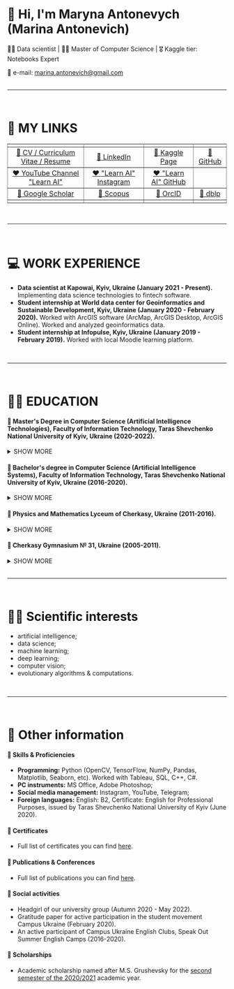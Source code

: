 # 👋 Hi, I'm Maryna Antonevych (Marina Antonevich)
👩‍💻 Data scientist | 👩‍🎓 Master of Computer Science | 🎖 Kaggle tier: Notebooks Expert
<br/>

📩 e-mail: marina.antonevich@gmail.com <br/>
<br/>
<hr>
<br/>

# 🔗 MY LINKS
<table rules="all" style="text-align:center">
<tbody>

  <tr>
    <td></td>
    <td></td>
    <td></td>
    <td></td>
  </tr>
  
  <tr>
    <td><a target="_blank" href="https://www.canva.com/design/DAE6YtdOBAQ/AjIeHbKUTYxZucwciY135w/view?utm_content=DAE6YtdOBAQ&utm_campaign=designshare&utm_medium=link&utm_source=publishsharelink#1">👤 CV / Curriculum Vitae / Resume</a></td>
    <td><a target="_blank" href="https://www.linkedin.com/in/maryna-antonevych/">👤 LinkedIn</a></td>
    <td><a target="_blank" href="https://www.kaggle.com/maricinnamon">👤 Kaggle Page</a></td>
    <td><a target="_blank" href="https://github.com/maricinnamon">👤 GitHub</a></td>
  </tr>
  
  <tr>
    <td><a target="_blank" href="https://www.youtube.com/channel/UCEJ8IRbmEl3tEZahc17pwrw">❤️ YouTube Channel "Learn AI"</a></td>
    <td><a target="_blank" href="https://www.instagram.com/learn.ai.python/">❤️ "Learn AI" Instagram</a></td>
    <td><a target="_blank" href="https://github.com/learn-ai-python">❤️ "Learn AI" GitHub</a></td>
    <td></td>
  </tr>
  
  <tr>
    <td><a target="_blank" href="https://scholar.google.com/citations?user=1FYbaYwAAAAJ&hl=uk">📄 Google Scholar</a></td>
    <td><a target="_blank" href="https://www.scopus.com/authid/detail.uri?authorId=57216150467">📄 Scopus</a></td>
    <td><a target="_blank" href="https://orcid.org/0000-0003-3640-7630">📄 OrcID</a></td>
    <td><a target="_blank" href="https://dblp.org/pid/309/3242.html">📄 dblp</a></td>
  </tr>
  
  <tr>
    <td></td>
    <td></td>
    <td></td>
    <td></td>
  </tr>
  
</tbody>
</table>
<br/>
<hr>
<br/>

# 💻 WORK EXPERIENCE
- **Data scientist at Kapowai, Kyiv, Ukraine (January 2021 - Present).** Implementing data science technologies to fintech software.
- **Student internship at World data center for Geoinformatics and Sustainable Development, Kyiv, Ukraine (January 2020 - February 2020).** Worked with ArcGIS software (ArcMap, ArcGIS Desktop, ArcGIS Online). Worked and analyzed geoinformatics data.
- **Student internship at Infopulse, Kyiv, Ukraine (January 2019 - February 2019).** Worked with local Moodle learning platform.
<br/>
<hr>
<br/>

# 👩‍🎓 EDUCATION
#### 📍 Master's Degree in Computer Science (Artificial Intelligence Technologies), Faculty of Information Technology, Taras Shevchenko National University of Kyiv, Ukraine (2020-2022).
<details><summary>SHOW MORE</summary>
  <ul>
    <li><b>GPA:</b> 97.916 (out of 0-100)</li>
    <li><b>Activities:</b> Headgirl of our university group</li>
    <li><b>Diploma with honors</b></li>
    <li><b>Graduate Work, 2022:</b> "Development and research of the intelligent technology for determining the attractiveness of animals from the shelter" (Python: fastai, Flask; MySQL; HTML/CSS/JS).</li>
    <li><b>Term Paper, 2021:</b> Intelligent face recognition technology in the video stream (Python: tensorflow, dlib). 
      <ul>
      <li>Mention: 🔗 <a target="_blank" href="http://kiis.knu.ua/kursovij-proekt-z-tehnologij-shtuchnogo-intelektu/">http://kiis.knu.ua/kursovij-proekt-z-tehnologij-shtuchnogo-intelektu/</a></li>
      </ul>
    </li>
  </ul>
</details>


#### 📍 Bachelor's degree in Computer Science (Artificial Intelligence Systems), Faculty of Information Technology, Taras Shevchenko National University of Kyiv, Ukraine (2016-2020).
<details><summary>SHOW MORE</summary>
  <ul>
    <li><b>GPA:</b> 97.54 (out of 0-100)</li>
    <li><b>Diploma with honors</b></li>
    <li><b>Graduate Work, 2020:</b> "Intelligent application for the agricultural plants’ diseases identification based on deep learning" (Python: PyTorch, Flask; MySQL; HTML/CSS/JS).</li>
      <ul>
          <li>
          Conference on this topic: 🔗 <a target="_blank" href="http://iti.fit.univ.kiev.ua/wp-content/uploads/ITI-2019.pdf">http://iti.fit.univ.kiev.ua/wp-content/uploads/ITI-2019.pdf</a> (pp. 184-185).
          </li>
      </ul>
    <li><b>Term Paper, 2019:</b> "Comparative analysis of evolutionary modeling methods. The method of deformed stars for optimizing a function. Four-dimensional and five-dimensional case" (Python).</li>
      <ul>
           <li>Conference on this topic: 🔗 <a target="_blank" href="https://ieeexplore.ieee.org/document/9030453">https://ieeexplore.ieee.org/document/9030453</a></li>
           <li>Conference on this topic: 🔗 <a target="_blank" href="http://iti.fit.univ.kiev.ua/wp-content/uploads/ITI-2019.pdf">http://iti.fit.univ.kiev.ua/wp-content/uploads/ITI-2019.pdf</a> (pp. 203-205)</li>
      </ul>
    <li><b>Term Paper, 2018:</b> "Logistics system with transportation optimization based on the application of a genetic algorithm" (C++).</li>
    <li><b>Term Paper, 2018:</b> "Hotel administrator information system" (MS Access, SQL).</li>
  </ul>
</details>


#### 📍 Physics and Mathematics Lyceum of Cherkasy, Ukraine (2011-2016).
<details><summary>SHOW MORE</summary>
<ul>
<li><b>GPA:</b> 11.5 (out of 0-12)</li>
<li><b>Participant in Minor Academy of Sciences of Ukraine, 2015. Paper:</b> "The lucky tickets of the second rank"
     <ul>
    <li>Mention of my participation: 🔗 <a target="_blank" href="http://math.cdu.edu.ua/wp-content/uploads/2018/01/Доповідь-8-Бабенко.pptx">http://math.cdu.edu.ua/wp-content/uploads/2018/01/Доповідь-8-Бабенко.pptx</a></li>
    <li>Mention of my participation: 🔗 <a target="_blank" href="http://ckmatem.ucoz.ua/peremozhci_i_turu_iii_etapu-2015.docx">http://ckmatem.ucoz.ua/peremozhci_i_turu_iii_etapu-2015.docx</a></li>
    </ul></li>
</ul>
</details>    


#### 📍 Cherkasy Gymnasium № 31, Ukraine (2005-2011).
<details><summary>SHOW MORE</summary>
  <ul>
    <li>Participant in Math City Olympiads</li>
    <li>Participant in Elementary School Olympiads</li>
  </ul>
</details>  
<br/>
<hr>
<br/>

# 👩‍💻 Scientific interests
- artificial intelligence; 
- data science; 
- machine learning; 
- deep learning; 
- computer vision; 
- evolutionary algorithms & computations.
<br/>
<hr>
<br/>


# 💾 Other information
#### 📍 Skills & Proficiencies
- **Programming:** Python (OpenCV, TensorFlow, NumPy, Pandas, Matplotlib, Seaborn,  etc). Worked with Tableau, SQL, C++, C#.
- **PC instruments:** MS Office, Adobe Photoshop;
- **Social media management:** Instagram, YouTube, Telegram;
- **Foreign languages:** English: B2, Certificate: English for Professional Purposes, issued by Taras Shevchenko National University of Kyiv (June 2020).

#### 📍 Certificates
- Full list of certificates you can find [here](./certificates.html).

#### 📍 Publications & Conferences
- Full list of publications you can find [here](./publications.html).

#### 📍 Social activities
- Headgirl of our university group (Autumn 2020 - May 2022).
- Gratitude paper for active participation in the student movement Campus Ukraine (February 2020).
- An active participant of Campus Ukraine English Clubs, Speak Out Summer English Camps (2016-2020).

#### 📍 Scholarships
- Academic scholarship named after M.S. Grushevsky for the [second semester of the 2020/2021](https://mon.gov.ua/ua/npa/pro-priznachennya-akademichnoyi-stipendiyi-imeni-m-s-grushevskogo-na-ii-semestr-20202021-navchalnogo-roku) academic year.

